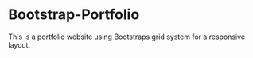 # Bootstrap-Portfolio

This is a portfolio website using Bootstraps grid system for a responsive layout.